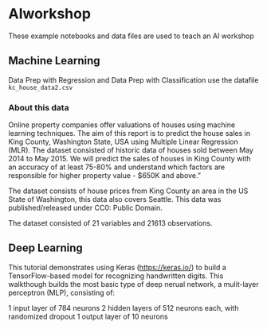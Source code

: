 # AIworkshop
These example notebooks and data files are used to teach an AI workshop

## Machine Learning
Data Prep with Regression and Data Prep with Classification use the datafile `kc_house_data2.csv`

### About this data
Online property companies offer valuations of houses using machine learning techniques. The aim of this report is to predict the house sales in King County, Washington State, USA using Multiple Linear Regression (MLR). The dataset consisted of historic data of houses sold between May 2014 to May 2015.
We will predict the sales of houses in King County with an accuracy of at least 75-80% and understand which factors are responsible for higher property value - $650K and above.”

The dataset consists of house prices from King County an area in the US State of Washington, this data also covers Seattle. This data was published/released under CC0: Public Domain. 

The dataset consisted of 21 variables and 21613 observations. 

## Deep Learning
This tutorial demonstrates using Keras (https://keras.io/) to build a TensorFlow-based model for recognizing handwritten digits. This walkthough builds the most basic type of deep nerual network, a mulit-layer perceptron (MLP), consisting of:

1 input layer of 784 neurons
2 hidden layers of 512 neurons each, with randomized dropout
1 output layer of 10 neurons

